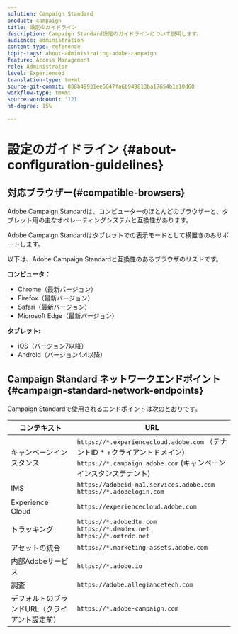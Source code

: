 ```yaml
---
solution: Campaign Standard
product: campaign
title: 設定のガイドライン
description: Campaign Standard設定のガイドラインについて説明します。
audience: administration
content-type: reference
topic-tags: about-administrating-adobe-campaign
feature: Access Management
role: Administrator
level: Experienced
translation-type: tm+mt
source-git-commit: 088b49931ee5047fa6b949813ba17654b1e10d60
workflow-type: tm+mt
source-wordcount: '121'
ht-degree: 15%

---
```



# 設定のガイドライン {#about-configuration-guidelines}

## 対応ブラウザー{#compatible-browsers}

Adobe Campaign Standardは、コンピューターのほとんどのブラウザーと、タブレット用の主なオペレーティングシステムと互換性があります。

Adobe Campaign Standardはタブレットでの表示モードとして横置きのみサポートします。

以下は、Adobe Campaign Standardと互換性のあるブラウザのリストです。

**コンピュータ：**

* Chrome（最新バージョン）
* Firefox（最新バージョン）
* Safari（最新バージョン）
* Microsoft Edge（最新バージョン）

**タブレット:**

* iOS（バージョン7以降）
* Android（バージョン4.4以降）

## Campaign Standard ネットワークエンドポイント {#campaign-standard-network-endpoints}

Campaign Standardで使用されるエンドポイントは次のとおりです。

| コンテキスト | URL |
|--- |--- |
| キャンペーンインスタンス | `https://*.experiencecloud.adobe.com` （テナントID * +クライアントドメイン）<br>`https://*.campaign.adobe.com` (キャンペーンインスタンステナント) |
| IMS | `https://adobeid-na1.services.adobe.com`<br>`https://*.adobelogin.com` |
| Experience Cloud | `https://experiencecloud.adobe.com` |
| トラッキング | `https://*.adobedtm.com`<br>`https://*.demdex.net`<br>`https://*.omtrdc.net` |
| アセットの統合 | `https://*.marketing-assets.adobe.com` |
| 内部Adobeサービス | `https://*.adobe.io` |
| 調査 | `https://adobe.allegiancetech.com` |
| デフォルトのブランドURL（クライアント設定前） | `https://*.adobe-campaign.com` |
